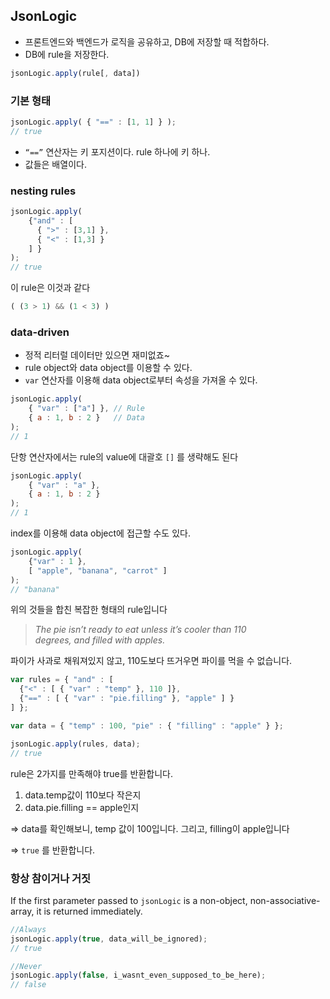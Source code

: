 ## JsonLogic

- 프론트엔드와 백엔드가 로직을 공유하고, DB에 저장할 때 적합하다.
- DB에 rule을 저장한다.

```jsx
jsonLogic.apply(rule[, data])
```

### 기본 형태

```jsx
jsonLogic.apply( { "==" : [1, 1] } );
// true
```

- `“==”` 연산자는 키 포지션이다. rule 하나에 키 하나.
- 값들은 배열이다.

### nesting rules

```jsx
jsonLogic.apply(
    {"and" : [
      { ">" : [3,1] },
      { "<" : [1,3] }
    ] }
);
// true
```

이 rule은 이것과 같다

```jsx
( (3 > 1) && (1 < 3) )
```

### data-driven

- 정적 리터럴 데이터만 있으면 재미없죠~
- rule object와 data object를 이용할 수 있다.
- `var` 연산자를 이용해 data object로부터 속성을 가져올 수 있다.

```jsx
jsonLogic.apply(
    { "var" : ["a"] }, // Rule
    { a : 1, b : 2 }   // Data
);
// 1
```

단항 연산자에서는 rule의 value에 대괄호 `[]` 를 생략해도 된다

```jsx
jsonLogic.apply(
    { "var" : "a" },
    { a : 1, b : 2 }
);
// 1
```

index를 이용해 data object에 접근할 수도 있다.

```jsx
jsonLogic.apply(
    {"var" : 1 },
    [ "apple", "banana", "carrot" ]
);
// "banana"
```

위의 것들을 합친 복잡한 형태의 rule입니다

> *The pie isn’t ready to eat unless it’s cooler than 110 degrees, and filled with apples.*

파이가 사과로 채워져있지 않고, 110도보다 뜨거우면 파이를 먹을 수 없습니다.

```jsx
var rules = { "and" : [
  {"<" : [ { "var" : "temp" }, 110 ]},
  {"==" : [ { "var" : "pie.filling" }, "apple" ] }
] };

var data = { "temp" : 100, "pie" : { "filling" : "apple" } };

jsonLogic.apply(rules, data);
// true
```

rule은 2가지를 만족해야 true를 반환합니다.

1. data.temp값이 110보다 작은지
2. data.pie.filling == apple인지

⇒ data를 확인해보니, temp 값이 100입니다. 그리고, filling이 apple입니다

⇒ `true` 를 반환합니다.

### 항상 참이거나 거짓

If the first parameter passed to `jsonLogic` is a non-object, non-associative-array, it is returned immediately.

```jsx
//Always
jsonLogic.apply(true, data_will_be_ignored);
// true

//Never
jsonLogic.apply(false, i_wasnt_even_supposed_to_be_here);
// false
```
